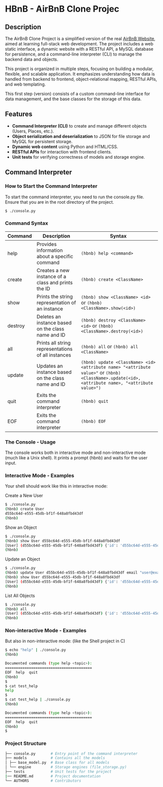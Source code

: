 # HBnB - AirBnB Clone Projec

## Description

The AirBnB Clone Project is a simplified version of the real [AirBnB Website](https://www.airbnb.com/), aimed at learning full-stack web development. The project includes a web static interface, a dynamic website with a RESTful API, a MySQL database for persistence, and a command-line interpreter (CLI) to manage the backend data and objects.

This project is organized in multiple steps, focusing on building a modular, flexible, and scalable application. It emphasizes understanding how data is handled from backend to frontend, object-relational mapping, RESTful APIs, and web templating.

This first step (version) consists of a custom command-line interface for data management, and the base classes for the storage of this data.

## Features

- **Command Interpreter (CLI)** to create and manage different objects (Users, Places, etc.).
- **Object serialization and deserialization** to JSON for file storage and MySQL for persistent storage.
- **Dynamic web content** using Python and HTML/CSS.
- **RESTful APIs** for interaction with frontend clients.
- **Unit tests** for verifying correctness of models and storage engine.

## Command Interpreter

### How to Start the Command Interpreter

To start the command interpreter, you need to run the console.py file. Ensure that you are in the root directory of the project.

```bash
$ ./console.py
```

### Command Syntax

| Command | Description                                         | Syntax                                                                                                                                            |
| ------- | --------------------------------------------------- | ------------------------------------------------------------------------------------------------------------------------------------------------- |
| help    | Provides information about a specific command       | `(hbnb) help <command>`                                                                                                                           |
| create  | Creates a new instance of a class and prints the ID | `(hbnb) create <ClassName>`                                                                                                                       |
| show    | Prints the string representation of an instance     | `(hbnb) show <ClassName> <id>` or `(hbnb) <ClassName>.show(<id>)`                                                                                 |
| destroy | Deletes an instance based on the class name and ID  | `(hbnb) destroy <ClassName> <id>` or `(hbnb) <ClassName>.destroy(<id>)`                                                                           |
| all     | Prints all string representations of all instances  | `(hbnb) all` or `(hbnb) all <ClassName>`                                                                                                          |
| update  | Updates an instance based on the class name and ID  | `(hbnb) update <ClassName> <id> <attribute name> "<attribute value>"` or `(hbnb) <ClassName>.update(<id>, <attribute name>, "<attribute value>")` |
| quit    | Exits the command interpreter                       | `(hbnb) quit`                                                                                                                                     |
| EOF     | Exits the command interpreter                       | `(hbnb) EOF`                                                                                                                                      |

### The Console - Usage

The console works both in interactive mode and non-interactive mode (much like a Unix shell). It prints a prompt (hbnb) and waits for the user input.

### Interactive Mode - Examples

Your shell should work like this in interactive mode:

Create a New User

```bash
$ ./console.py
(hbnb) create User
d55bc64d-e555-45db-bf1f-648a8fbd43df
(hbnb)
```

Show an Object

```bash
$ ./console.py
(hbnb) show User d55bc64d-e555-45db-bf1f-648a8fbd43df
[User] (d55bc64d-e555-45db-bf1f-648a8fbd43df) {'id': 'd55bc64d-e555-45db-bf1f-648a8fbd43df', 'created_at': '2024-09-09T12:00:00', 'updated_at': '2024-09-09T12:00:00'}
(hbnb)
```

Update an Object

```bash
$ ./console.py
(hbnb) update User d55bc64d-e555-45db-bf1f-648a8fbd43df email "user@example.com"
(hbnb) show User d55bc64d-e555-45db-bf1f-648a8fbd43df
[User] (d55bc64d-e555-45db-bf1f-648a8fbd43df) {'id': 'd55bc64d-e555-45db-bf1f-648a8fbd43df', 'email': 'user@example.com', 'created_at': '2024-09-09T12:00:00', 'updated_at': '2024-09-09T12:10:00'}
(hbnb)
```

List All Objects

```bash
$ ./console.py
(hbnb) all
[User] (d55bc64d-e555-45db-bf1f-648a8fbd43df) {'id': 'd55bc64d-e555-45db-bf1f-648a8fbd43df', 'created_at': '2024-09-09T12:00:00', 'updated_at': '2024-09-09T12:00:00'}
(hbnb)
```

### Non-interactive Mode - Examples

But also in non-interactive mode: (like the Shell project in C)

```bash
$ echo "help" | ./console.py
(hbnb)

Documented commands (type help <topic>):
========================================
EOF  help  quit
(hbnb)
$
$ cat test_help
help
$
$ cat test_help | ./console.py
(hbnb)

Documented commands (type help <topic>):
========================================
EOF  help  quit
(hbnb)
$
```

### Project Structure

```bash
├── console.py       # Entry point of the command interpreter
├── models           # Contains all the models
│ ├── base_model.py  # Base class for all models
│ └── engine         # Storage engines (file_storage.py)
├── tests            # Unit tests for the project
|── README.md        # Project documentation
└── AUTHORS          # Contributors
```
